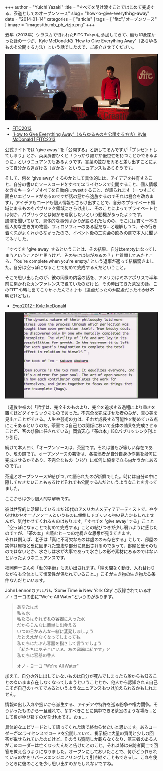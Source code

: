 +++
author = "Yuichi Yazaki"
title = "すべてを明け渡すことではじめて完成する、茶道としてのオープンソース"
slug = "how-to-give-everything-away"
date = "2014-01-14"
categories = [
    "article"
]
tags = [
    "fitc","オープンソース"
]
image = "images/thumb_ph_vizjp.png"
+++

去年（2013年）クラスカで行われたFITC Tokyoに参加してきて、最も印象深かった話の一つが、Kyle McDonaldの 'How to Give Everything Away'（あらゆるものを公開する方法）という話でしたので、ご紹介させてください。

![](images/FITC2013Kyle-1.jpg)

- [FITC2013](http://fitc.ca/event/tokyo/)
- ['How to Give Everything Away'（あらゆるものを公開する方法）Kyle McDonald | FITC2013](http://fitc.ca/presentation/how-to-give-everything-away-3/)

公式サイトでは 'give away' を「公開する」と訳してるんですが「プレゼントしてしまう」とか、英英辞書ひくと「うっかり誰かが優位性を持つことができるように」というニュアンスもあるようです。言葉の並びをみると差し出すことによって自分から遠ざける（ざかる）というニュアンスもありそうです。

そして、何を 'give away' するのかとして具体的には、アイデアを共有すること、自分の書いたソースコードをすべてccライセンスで公開すること、個人情報を含むキータイプすべてを自動的にtweetすること、が語られます（一つすごく面白いエピソードがあるのですが話の筋から逸脱するのでそれは機会を改めます）。アイデアもコードも個人情報もさらけ出すことで、自分のプライベート領域にあるものをパブリック領域にさらけ出し、そのことによってプライベートとは何か、パブリックとは何かを考察したいという動機があったようです。  
講演を聞いていて、具体的な事例ばかりが語られたものの、そこには貫く一本の個人的な生き方の物語、フィロソフィーのある話だな…と理解しつつ、その行き着く先がよくわからなかったので、イベント後の二次会の飲みの席で本人に聞いてみました。

「すべてを 'give away' するということは、その結果、自分はemptyになってしまうということだと思うけど、その先には何があるの？」と質問してみたところ、'You're complete when you're empty.' という返事が返って結構驚きました。自分は空っぽになることで初めて完成するんだということ。

そこで思い出したのが、彼の同様の内容の話を、アメリカはミネアポリスで半年前に開かれたカンファレンスで観ていたのだけど、その時出てきた茶室の話。このFITCの時に出てこなかったんですよね（遠慮だったのか配慮だったのかは不明だけども）。

- [Eyeo2012 - Kyle McDonald](https://vimeo.com/50239840)

![](images/tearoom-1.png)

（道教や禅の）「哲学は、完全そのものより、完全を追求する過程により重きを置くほどダイナミックなものであった。不完全を完成させた者のみが、真の美を見出すことができる。人生や芸術の力は、それが成長する可能性を秘めている点にこそあるというのだ。茶室では自己との関係において全体の効果を完成させることが、客の想像に任されている」岡倉天心「茶の本」IBCパブリッシング刊より引用。

続けて本人曰く「オープンソースは、茶室です。それは誰もが等しい存在であり、魂の鏡です。オープンソースの芸術は、各投稿者が自分自身の作業を如何に完成させるかであり、不完全なもの（バグ）に如何に協業で立ち向かうかにあるのです。」

茶道とオープンソースが結びついて語られたのが新鮮でした。時には自分の中に隠しておきたいこともあるけどそれでも公開するんだというようなことを言ってました。

ここからは少し個人的な解釈です。

彼は世界的に活躍しているまだ20代のアメリカ人メディアアーティストで、ややGitHubやオープンソースというものに傾倒しすぎている物の見方かもしれませんが、気付かせてくれるものはあります。「すべてを 'give away' する」ことと「空っぽになることで初めて完成する」ことの結びつきが少し弱いように感じたのですが、「茶の本」を読むと一つの地続きな思想が見えてきます。  
それは例えば、老子は「真に不可欠なものは虚ののみ存在する」として、部屋の実体は屋根と壁に囲まれた空虚な部分に見出されるのであって、部屋と壁そのものではないとか、水さしは水が大事であって水さしの形や素材にあるのではないといったようなニュアンスです。

福岡伸一さんの「動的平衡」も思い出されます。「絶え間なく動き、入れ替わりながらも全体として恒常性が保たれていること。」こそが生き物の生き物たる条件なんだといいます。

John Lennonのアルバム 'Some Time in New York City'に収録されているオノ・ヨーコの曲に"We're All Water"というのがあります。

> あなたは水  
> 私も水  
> 私たちはそれぞれの容器に入った水  
> だからこんなに簡単に出会える  
> いつの日かみんな一緒に蒸発しましょう  
> たとえ水がなくなってしまっても、  
> 私たちはたぶん容器を指さして言うでしょう  
> 「私たちはあそこにいる、あの容器は私です」と  
> 私たちは容器の番人
> 
> オノ・ヨーコ "We're All Water"

加えて、自分の外に出していないものは自分が死んでしまったら誰からも知ることのないまま存在しなくなってしまうということとか、他人から認知される自己こそが自己のすべてであるというようなニュアンスもつけ加えられるかもしれません。

情報の出し入れや扱いから派生する、アイデアや特許を巡る紛争や権力闘争。そういったものから一旦離れて、なすべきことに集中できる茶室のような場所…として彼がゆび指すのがGitHubです。おぉ…。

具体的なエピソードとして語ってくれた話で終わらせたいと思います。あるコーダーがccライセンスでコードを公開していて、掲示板に大量の質問と少しの回答が載せられていたのだけど、そのうち質問しか載らなくなり、第三者のある人がこのコーダーは亡くなったんだと告げたとのこと。それ以降は来訪者同士で回答を教え合うようになりました。オープンにしておいたことで、何がどう作られているのかをリバースエンジニアリングして引き継ぐこともできるし、これを使うときに彼のことを少し思い出すのかもしれないですね。
